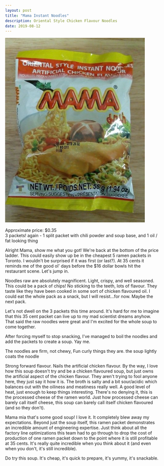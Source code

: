```yaml
---
layout: post
title: "Mama Instant Noodles"
description: Oriental Style Chicken Flavour Noodles
date: 2019-08-12
---
```


![Mama Instant Noodles](/images/ramen/mama-instant-noodles.jpg)

Approximate price: $0.35  
3 packets! again - 1 split packet with chili powder and soup base, and 1 oil / fat looking thing

Alright Mama, show me what you got! We're back at the bottom of the price ladder. This could easily show up be in the cheapest 5 ramen packets in Toronto. I wouldn't be surprised if it was first (or last?). At 35 cents it reminds me of the good ol' days before the $16 dollar bowls hit the restaurant scene. Let's jump in.

Noodles raw are absolutely magnificent. Light, crispy, and well seasoned. This could be a pack of chips! No sticking to the teeth, lots of flavour. They taste like they have been cooked in some sort of chicken flavoured oil. I could eat the whole pack as a snack, but I will resist...for now. Maybe the next pack.

Let's not dwell on the 3 packets this time around. It's hard for me to imagine that this 35 cent packet can live up to my mad scientist dreams anyhow. That said the raw noodles were great and I'm excited for the whole soup to come together.

After forcing myself to stop snacking, I've managed to boil the noodles and add the packets to create a soup. Yay me.

The noodles are firm, not chewy, Fun curly things they are.
the soup lightly coats the noodle

Strong forward flavour. Nails the artificial chicken flavour. By the way, I love how this soup doesn't try and be a chicken flavoured soup, but just owns the artificial aspect of the chicken flavour. They aren't trying to fool anyone here, they just say it how it is. The broth is salty and a bit sour/acidic which balances out with the oiliness and meatiness really well. A good level of heat, just enough to keep things interesting. There's no denying it, this is the processed cheese of the ramen world. Just how processed cheese can barely call itself cheese, this soup can barely call itself chicken flavoured (and so they don't).

Mama mia that's some good soup! I love it. It completely blew away my expectations. Beyond just the soup itself, this ramen packet demonstrates an incredible amount of engineering expertise. Just think about all the factory line optimizations this team had to go through to drop the cost of production of one ramen packet down to the point where it is still profitable at 35 cents. It's really quite incredible when you think about it (and even when you don't, it's still incredible).

Do try this soup. It's cheap, it's quick to prepare, it's yummy, it's snackable.
